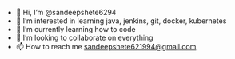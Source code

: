 - 👋 Hi, I’m @sandeepshete6294
- 👀 I’m interested in learning java, jenkins, git, docker, kubernetes
- 🌱 I’m currently learning how to code
- 💞️ I’m looking to collaborate on everything
- 📫 How to reach me sandeepshete621994@gmail.com

<!---
sandeepshete6294/sandeepshete6294 is a ✨ special ✨ repository because its `README.md` (this file) appears on your GitHub profile.
You can click the Preview link to take a look at your changes.
--->
